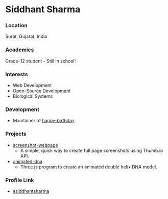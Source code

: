 # Siddhant Sharma

### Location

Surat, Gujarat, India

### Academics

Grade-12 student - Still in school!

### Interests

- Web Development
- Open-Source Development
- Biological Systems

### Development

- Maintainer of [happy-birthday](https://github.com/ssiddhantsharma/happy-birthday)

### Projects

- [screenshot-webpage](https://github.com/ssiddhantsharma/screenshot-webpage)
    - A simple, quick way to create full page screenshots using Thumb.io API.
- [animated-dna](https://github.com/ssiddhantsharma/animated-dna)
    - Three.js program to create an animated double helix DNA model.

### Profile Link

- [ssiddhantsharma](https://github.com/ssiddhantsharma/)